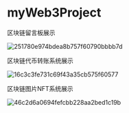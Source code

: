 # myWeb3Project
区块链留言板展示

![251780e974bdea8b757f60790bbbb7d](https://github.com/user-attachments/assets/157f1a93-9937-4ab3-96f2-27b3dc731e9c)

区块链代币转账系统展示

![16c3c3fe731c69f43a35cb575f60577](https://github.com/user-attachments/assets/8837aff1-4544-47e4-a181-243c9c5b61ad)

区块链图片NFT系统展示

![46c2d6a0694fefcbb228aa2bed1c19b](https://github.com/user-attachments/assets/bf1bc032-9215-4fcf-b5ea-def3d8cde9b1)
